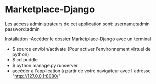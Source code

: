 # Marketplace-Django
Les access administrateurs de cet application sont:
username:admin
password:admin

Installation
-Accéder le dossier Marketplace-Django avec un terminal
- $ source env/bin/activate (Pour activer l'environnement virtuel de python)
- $ cd puddle
- $ python manage.py runserver
- accéder à l'application à partir de votre navigateur avec l'adresse "http://127.0.0.1:8080/"
